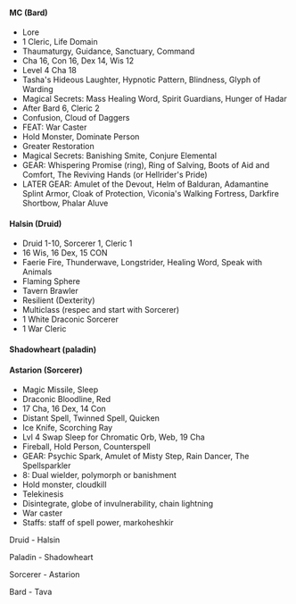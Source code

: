 #### MC (Bard)

*   Lore
*   1 Cleric, Life Domain
*   Thaumaturgy, Guidance, Sanctuary, Command
*   Cha 16, Con 16, Dex 14, Wis 12
*   Level 4 Cha 18
*   Tasha's Hideous Laughter, Hypnotic Pattern, Blindness, Glyph of Warding
*   Magical Secrets: Mass Healing Word, Spirit Guardians, Hunger of Hadar
*   After Bard 6, Cleric 2
*   Confusion, Cloud of Daggers
*   FEAT: War Caster
*   Hold Monster, Dominate Person
*   Greater Restoration
*   Magical Secrets: Banishing Smite, Conjure Elemental
*   GEAR: Whispering Promise (ring), Ring of Salving, Boots of Aid and Comfort, The Reviving Hands (or Hellrider's Pride)
*   LATER GEAR: Amulet of the Devout, Helm of Balduran, Adamantine Splint Armor, Cloak of Protection, Viconia's Walking Fortress, Darkfire Shortbow, Phalar Aluve

#### Halsin (Druid)

*   Druid 1-10, Sorcerer 1, Cleric 1
*   16 Wis, 16 Dex, 15 CON
*   Faerie Fire, Thunderwave, Longstrider, Healing Word, Speak with Animals
*   Flaming Sphere
*   Tavern Brawler
*   Resilient (Dexterity)
*   Multiclass (respec and start with Sorcerer)
*   1 White Draconic Sorcerer
*   1 War Cleric

#### Shadowheart (paladin)

#### Astarion (Sorcerer)

*   Magic Missile, Sleep
*   Draconic Bloodline, Red
*   17 Cha, 16 Dex, 14 Con
*   Distant Spell, Twinned Spell, Quicken
*   Ice Knife, Scorching Ray
*   Lvl 4 Swap Sleep for Chromatic Orb, Web, 19 Cha
*   Fireball, Hold Person, Counterspell
*   GEAR: Psychic Spark, Amulet of Misty Step, Rain Dancer, The Spellsparkler
*   8: Dual wielder, polymorph or banishment
*   Hold monster, cloudkill
*   Telekinesis
*   Disintegrate, globe of invulnerability, chain lightning
*   War caster
*   Staffs: staff of spell power, markoheshkir

Druid - Halsin

Paladin - Shadowheart

Sorcerer - Astarion

Bard - Tava